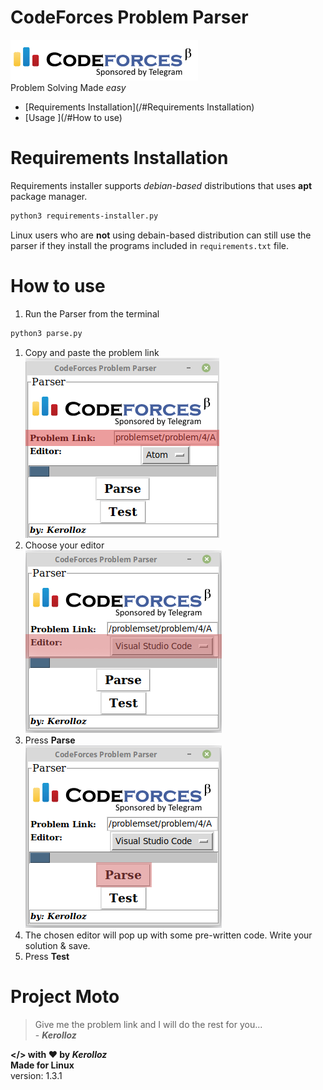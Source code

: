 <link rel="stylesheet" href="https://maxcdn.bootstrapcdn.com/bootstrap/3.3.7/css/bootstrap.min.css">

# CodeForces Problem Parser
![codeforces](codeforces-logo.png)
<br>
Problem Solving Made _easy_
<br>

* [Requirements Installation](/#Requirements Installation)
* [Usage ](/#How to use)

# Requirements Installation
Requirements installer supports _debian-based_ distributions that uses **apt** package manager.

```bash
python3 requirements-installer.py
```
Linux users who are **not** using debain-based distribution can still use the parser if they install the programs included in `requirements.txt` file.

# How to use
1. Run the Parser from the terminal
```bash
python3 parse.py
```
1. Copy and paste the problem link
<br>![](/screenShots/screen1.png)
1. Choose your editor
<br>![](/screenShots/screen2.png)
1. Press **Parse**
<br>![](/screenShots/screen3.png)
1. The chosen editor will pop up with some pre-written code. Write your solution & save.
1. Press **Test**

# Project Moto
> Give me the problem link and I will do the rest for you... <br> - _**Kerolloz**_

<b> </> with <span class="glyphicon glyphicon-heart">:heart:</span> by _Kerolloz_<br> </b>
<b>Made for Linux</b><br>
version: 1.3.1
